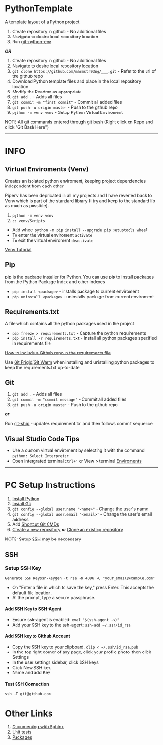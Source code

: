 # PythonTemplate
A template layout of a Python project

1. Create repository in github - No additional files
2. Navigate to desire local repository location
3. Run [git-python-env](https://github.com/marmstr93ng/Shortcut/blob/master/README.md#cmd--git-python-env)

***OR***

1. Create repository in github - No additional files
2. Navigate to desire local repository location
3. ```git clone https://github.com/marmstr93ng/___.git``` - Refer to the url of the github repo
4. Download Python template files and place in the local repository location
5. Modify the Readme as appropriate
6. ```git add .``` - Adds all files
7. ```git commit -m "first commit"``` - Commit all added files
8. ```git push -u origin master``` - Push to the github repo
9. ```python -m venv venv``` - Setup Python Virtual Enviroment

NOTE:All git commands entered through git bash (Right click on Repo and click "Git Bash Here").

---

# INFO
## Virtual Enviroments (Venv)
Creates an isolated python enviroment, keeping project dependencies independent from each other

Pipenv has been depricated in all my projects and I have reverted back to Venv which is part of the standard library (I try and keep to the standard lib as much as possible). 

1. ```python -m venv venv```
2. ```cd venv/Scripts```
- Add wheel ```python -m pip install --upgrade pip setuptools wheel```
- To enter the virtual enviroment ```activate```
- To exit the virtual enviroment ```deactivate```

[Venv Tutorial](https://chriswarrick.com/blog/2018/09/04/python-virtual-environments/)

## Pip
pip is the package installer for Python. You can use pip to install packages from the Python Package Index and other indexes

- ```pip install <package>```  - installs package to current enviroment
- ```pip uninstall <package>``` - uninstalls package from current enviroment

## Requirements.txt
A file which contains all the python packages used in the project

- ```pip freeze > requirements.txt``` - Capture the python requirements 
- ```pip install -r requirements.txt```  - Install all python packages specified in requirements file 

[How to include a Github repo in the requirements file](https://stackoverflow.com/questions/16584552/how-to-state-in-requirements-txt-a-direct-github-source)

Use [Git Frigid](https://github.com/marmstr93ng/Shortcut/blob/master/README.md#cmd--git-frigid)/[Git Warm](https://github.com/marmstr93ng/Shortcut/blob/master/README.md#cmd--git-warm) when installing and unistalling python packages to keep the requirements.txt up-to-date

## Git

1. ```git add .``` - Adds all files
2. ```git commit -m "commit message"``` - Commit all added files
3. ```git push -u origin master``` - Push to the github repo

***or***

Run [git-ship](https://github.com/marmstr93ng/Shortcut/blob/master/README.md#cmd--git-ship) - updates requirement.txt and then follows commit sequence

## Visual Studio Code Tips

- Use a custom virtual enviroment by selecting it with the command ```python: Select Interpreter```
- Open intergrated terminal ```ctrl+'``` or View > terminal
[Enviroments](https://code.visualstudio.com/docs/python/environments)

---

# PC Setup Instructions

1. [Install Python](https://www.python.org/)
2. [Install Git](https://git-scm.com/book/en/v2/Getting-Started-Installing-Git)
3. ```git config --global user.name "<name>"``` - Change the user's name
4. ```git config --global user.email "<email>"``` - Change the user's email address
5. Add [Shortcut Git CMDs](https://github.com/marmstr93ng/Shortcut)
6. [Create a new repository](https://github.com/marmstr93ng/PythonTemplate#pythontemplate) ***or*** [Clone an existing repository](https://github.com/marmstr93ng/Shortcut/blob/master/README.md#cmd--git-setup-python-clone)

NOTE: Setup [SSH](https://github.com/marmstr93ng/PythonTemplate#ssh) may be neccessary

## SSH
### Setup SSH Key
```Generate SSH Keyssh-keygen -t rsa -b 4096 -C "your_email@example.com"```
- On "Enter a file in which to save the key," press Enter. This accepts the default file location.
- At the prompt, type a secure passphrase.

#### Add SSH Key to SSH-Agent
- Ensure ssh-agent is enabled: ```eval "$(ssh-agent -s)"```
- Add your SSH key to the ssh-agent: ```ssh-add ~/.ssh/id_rsa```

#### Add SSH key to Github Account
- Copy the SSH key to your clipboard. ```clip < ~/.ssh/id_rsa.pub```
- In the top right corner of any page, click your profile photo, then click Settings
- In the user settings sidebar, click SSH keys.
- Click New SSH key.
- Name and add Key

#### Test SSH Connection
```ssh -T git@github.com```

# Other Links
1. [Documenting with Sphinx](http://www.sphinx-doc.org/en/stable/tutorial.html)
2. [Unit tests](https://docs.python.org/3.5/library/unittest.html)
3. [Packages](https://uoftcoders.github.io/studyGroup/lessons/python/packages/lesson/)
